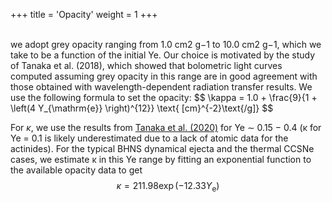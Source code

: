 +++
title = 'Opacity'
weight = 1
+++

<br>
we adopt grey opacity ranging from 1.0 cm2 g−1 to 10.0 cm2 g−1, which we take to be a function of the initial Ye. Our choice is motivated by the study of Tanaka et al. (2018), which showed that bolometric light curves computed assuming grey opacity in this range are in good agreement with those obtained with wavelength-dependent radiation transfer results. We use the following formula to set the opacity:
$$
\kappa = 1.0 + \frac{9}{1 + \left(4 Y_{\mathrm{e}} \right)^{12}} \text{  [cm}^{-2}\text{/g]}
$$

<br>


For $\kappa$, we use the results from [Tanaka et al. (2020)](/References/References/#Tanaka2020) for Ye ∼ 0.15 − 0.4 (κ for Ye = 0.1 is likely underestimated due to a lack of atomic data for the actinides). For the typical BHNS dynamical ejecta and the thermal CCSNe cases, we estimate κ in this Ye range by fitting an exponential function to the available opacity data to get
$$
\kappa = 211.98 \exp(-12.33Y_{\mathrm{e}})
$$

